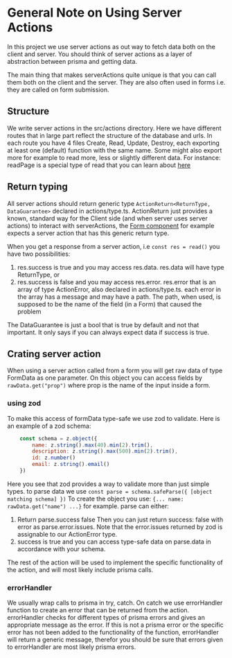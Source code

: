 # General Note on Using Server Actions
In this project we use server actions as out way to fetch data both on the client and server. You should think of server actions as a layer of abstraction between prisma and getting data.

The main thing that makes serverActions quite unique is that you can call them both on the client and the server. They are also often used in forms i.e. they are called on form submission.

## Structure
We write server actions in the src/actions directory. Here we have different routes that in large part reflect the structure of the database and urls. In each route you have 4 files Create, Read, Update, Destroy, each exporting at least one (default) function with the same name. Some might also export more for example to read more, less or slightly different data. For instance: readPage is a special type of read that you can learn about [here](./Paging.md)

## Return typing
All server actions should return generic type ```ActionReturn<ReturnType, DataGuarantee>``` declared in actions/type.ts. ActionReturn just provides a known, standard way for the Client side (and when server uses server actions) to interact with serverActions, the [Form component](./Form_Component.md) for example expects a server action that has this generic return type.

When you get a response from a server action, i.e ```const res = read()``` you have two possibilities: 
1. res.success is true and you may access res.data. res.data will have type ReturnType, or
2. res.success is false and you may access res.error. res.error that is an array of type ActionError, also declared in actions/type.ts. each error in the array has a message and may have a path. The path, when used, is supposed to be the name of the field (in a Form) that caused the problem

The DataGuarantee is just a bool that is true by default and not that important. It only says if you can always expect data if success is true.

## Crating server action
When using a server action called from a form you will get raw data of type FormData as one parameter. On this object you can access fields by ```rawData.get("prop")``` where prop is the name of the input inside a form. 

### using zod
To make this access of formData type-safe we use zod to validate. Here is an example of a zod schema:
```javascript
    const schema = z.object({
        name: z.string().max(40).min(2).trim(),
        description: z.string().max(500).min(2).trim(),
        id: z.number()
        email: z.string().email()
    })
```
Here you see that zod provides a way to validate more than just simple types. to parse data we use ```const parse = schema.safeParse({ [object matching schema] })``` To create the object you use: ```{... name: rawData.get("name") ...}``` for example. parse can either:
1. Return parse.success false Then you can just return success: false with error as parse.error.issues. Note that the error.issues returned by zod is assignable to our ActionError type.
2. success is true and you can access type-safe data on parse.data in accordance with your schema.

The rest of the action will be used to implement the specific functionality of the action, and will most likely include prisma calls.

### errorHandler
We usually wrap calls to prisma in try, catch. On catch we use errorHandler function to create an error that can be returned from the action. errorHandler checks for different types of prisma errors and gives an appropriate message as the error. If this is not a prisma error or the specific error has not been added to the functionality of the function, errorHandler will return a generic message, therefor you should be sure that errors given to errorHandler are most likely prisma errors.
